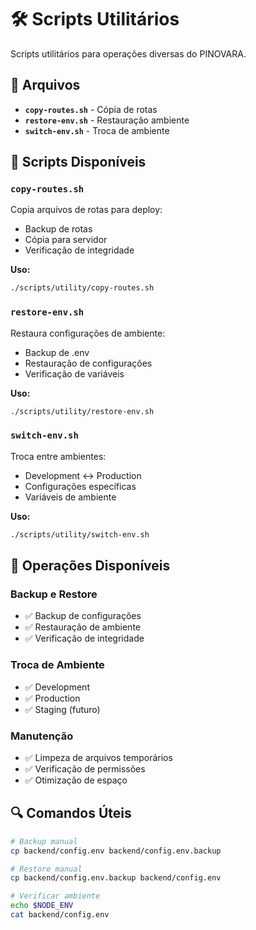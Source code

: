 # 🛠️ Scripts Utilitários

Scripts utilitários para operações diversas do PINOVARA.

## 📁 Arquivos

- **`copy-routes.sh`** - Cópia de rotas
- **`restore-env.sh`** - Restauração ambiente
- **`switch-env.sh`** - Troca de ambiente

## 🎯 Scripts Disponíveis

### `copy-routes.sh`
Copia arquivos de rotas para deploy:
- Backup de rotas
- Cópia para servidor
- Verificação de integridade

**Uso:**
```bash
./scripts/utility/copy-routes.sh
```

### `restore-env.sh`
Restaura configurações de ambiente:
- Backup de .env
- Restauração de configurações
- Verificação de variáveis

**Uso:**
```bash
./scripts/utility/restore-env.sh
```

### `switch-env.sh`
Troca entre ambientes:
- Development ↔ Production
- Configurações específicas
- Variáveis de ambiente

**Uso:**
```bash
./scripts/utility/switch-env.sh
```

## 🔧 Operações Disponíveis

### Backup e Restore
- ✅ Backup de configurações
- ✅ Restauração de ambiente
- ✅ Verificação de integridade

### Troca de Ambiente
- ✅ Development
- ✅ Production
- ✅ Staging (futuro)

### Manutenção
- ✅ Limpeza de arquivos temporários
- ✅ Verificação de permissões
- ✅ Otimização de espaço

## 🔍 Comandos Úteis

```bash
# Backup manual
cp backend/config.env backend/config.env.backup

# Restore manual
cp backend/config.env.backup backend/config.env

# Verificar ambiente
echo $NODE_ENV
cat backend/config.env
```